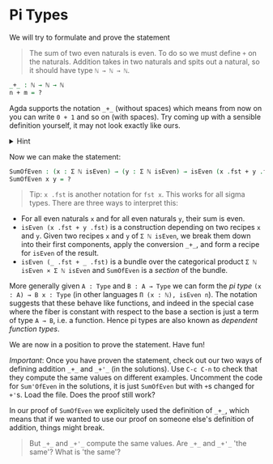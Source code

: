 # Pi Types

We will try to formulate and prove the statement 
> The sum of two even naturals is even.
To do so we must define `+` on the naturals.
Addition takes in two naturals and spits out a
natural, so it should have type `ℕ → ℕ → ℕ`.
```agda
_+_ : ℕ → ℕ → ℕ
n + m = ?
```
Agda supports the notation `_+_` (without spaces)
which means from now on you can write `0 + 1` 
and so on (with spaces).
Try coming up with a sensible definition yourself,
it may not look exactly like ours.
<details>
  <summary>Hint</summary>
  `n + 0` should be `n` and `n + (m + 1)` should be `(n + m) + 1`
</details>

Now we can make the statement:
```agda
SumOfEven : (x : Σ ℕ isEven) → (y : Σ ℕ isEven) → isEven (x .fst + y .fst)
SumOfEven x y = ?
```
> Tip: `x .fst` is another notation for `fst x`.
> This works for all sigma types.
There are three ways to interpret this:
- For all even naturals `x` and for all even naturals `y`, 
  their sum is even.
- `isEven (x .fst + y .fst)` is a construction depending on two recipes
  `x` and `y`.
  Given two recipes `x` and `y` of `Σ ℕ isEven`, 
  we break them down into their first components,
  apply the conversion `_+_`,
  and form a recipe for `isEven` of the result.
- `isEven (_ .fst + _ .fst)` is a bundle over the categorical product
  `Σ ℕ isEven × Σ ℕ isEven` and `SumOfEven` is a _section_ of the bundle.
  
More generally given `A : Type` and `B : A → Type` we can form the _pi type_
`(x : A) → B x : Type` (in other languages `Π (x : ℕ), isEven n`). 
The notation suggests that these behave like functions,
and indeed in the special case where the fiber is constant 
with respect to the base a section is just a term of type `A → B`,
i.e. a function. Hence pi types are also known as 
_dependent function types_.

We are now in a position to prove the statement. Have fun!

_Important_: Once you have proven the statement, 
check out our two ways of defining addition `_+_` and `_+'_`
(in the solutions).
Use `C-c C-n` to check that they compute the same values
on different examples.
Uncomment the code for `Sum'OfEven` in the solutions,
it is just `SumOfEven` but with `+`s changed for `+'`s.
Load the file. Does the proof still work?

In our proof of `SumOfEven` we explicitely used the definition of `_+_`,
which means that if we wanted to use our proof on someone else's 
definition of addition, things might break.
> But `_+_` and `_+'_` compute the same values. 
> Are `_+_` and `_+'_` 'the same'? What is 'the same'?
